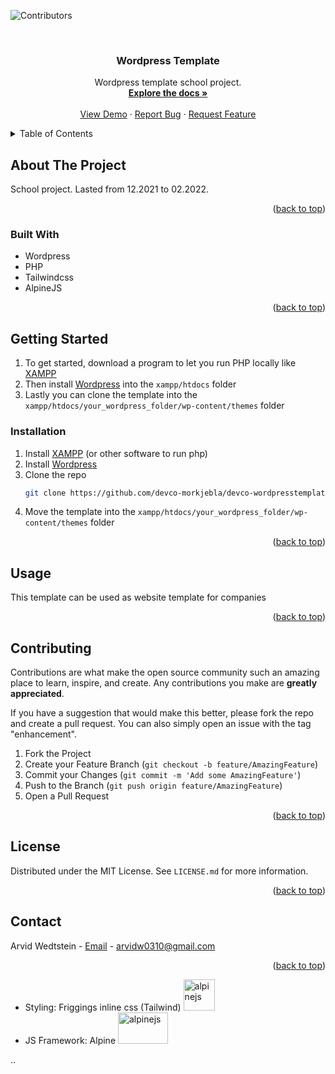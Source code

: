 <div id="top"></div>



![Contributors][contributors-shield]


<!-- PROJECT LOGO -->
<br />
<div align="center">

  <h3 align="center">Wordpress Template</h3>

  <p align="center">
    Wordpress template school project.
    <br />
    <a href="https://github.com/othneildrew/Best-README-Template"><strong>Explore the docs »</strong></a>
    <br />
    <br />
    <a href="https://github.com/othneildrew/Best-README-Template">View Demo</a>
    ·
    <a href="https://github.com/othneildrew/Best-README-Template/issues">Report Bug</a>
    ·
    <a href="https://github.com/othneildrew/Best-README-Template/issues">Request Feature</a>
  </p>
</div>



<!-- TABLE OF CONTENTS -->
<details>
  <summary>Table of Contents</summary>
  <ol>
    <li>
      <a href="#about-the-project">About The Project</a>
      <ul>
        <li><a href="#built-with">Built With</a></li>
      </ul>
    </li>
    <li>
      <a href="#getting-started">Getting Started</a>
      <ul>
        <li><a href="#installation">Installation</a></li>
      </ul>
    </li>
    <li><a href="#usage">Usage</a></li>
    <li><a href="#contributing">Contributing</a></li>
    <li><a href="#license">License</a></li>
    <li><a href="#contact">Contact</a></li>
  </ol>
</details>


## About The Project


School project. Lasted from 12.2021 to 02.2022. 


<p align="right">(<a href="#top">back to top</a>)</p>



### Built With

* Wordpress
* PHP
* Tailwindcss
* AlpineJS


<p align="right">(<a href="#top">back to top</a>)</p>



## Getting Started

1. To get started, download a program to let you run PHP locally like [XAMPP](https://www.apachefriends.org/download.html)
1. Then install [Wordpress](https://wordpress.org/download/) into the `xampp/htdocs` folder 
1. Lastly you can clone the template into the `xampp/htdocs/your_wordpress_folder/wp-content/themes` folder


### Installation

1. Install [XAMPP](https://www.apachefriends.org/download.html) (or other software to run php)
2. Install [Wordpress](https://wordpress.org/download/)
3. Clone the repo
   ```sh
   git clone https://github.com/devco-morkjebla/devco-wordpresstemplate.git
   ```
4. Move the template into the `xampp/htdocs/your_wordpress_folder/wp-content/themes` folder

<p align="right">(<a href="#top">back to top</a>)</p>



## Usage

This template can be used as website template for companies 

<p align="right">(<a href="#top">back to top</a>)</p>


<!-- CONTRIBUTING -->
## Contributing

Contributions are what make the open source community such an amazing place to learn, inspire, and create. Any contributions you make are **greatly appreciated**.

If you have a suggestion that would make this better, please fork the repo and create a pull request. You can also simply open an issue with the tag "enhancement".

1. Fork the Project
2. Create your Feature Branch (`git checkout -b feature/AmazingFeature`)
3. Commit your Changes (`git commit -m 'Add some AmazingFeature'`)
4. Push to the Branch (`git push origin feature/AmazingFeature`)
5. Open a Pull Request

<p align="right">(<a href="#top">back to top</a>)</p>



<!-- LICENSE -->
## License

Distributed under the MIT License. See `LICENSE.md` for more information.

<p align="right">(<a href="#top">back to top</a>)</p>



<!-- CONTACT -->
## Contact

Arvid Wedtstein - [Email](arvidw0310@gmail.com) - arvidw0310@gmail.com


<p align="right">(<a href="#top">back to top</a>)</p>


[contributors-shield]: https://img.shields.io/github/contributors/devco-morkjebla/devco-wordpresstemplate?style=for-the-badge


- Styling: Friggings inline css (Tailwind) <img src="https://upload.wikimedia.org/wikipedia/commons/thumb/d/d5/Tailwind_CSS_Logo.svg/1024px-Tailwind_CSS_Logo.svg.png" alt="alpinejs" width="50" height="50">
- JS Framework: Alpine <img src="https://wpguynews.com/wp-content/uploads/2021/01/alpinejs.png" alt="alpinejs" width="80" height="50">

..
